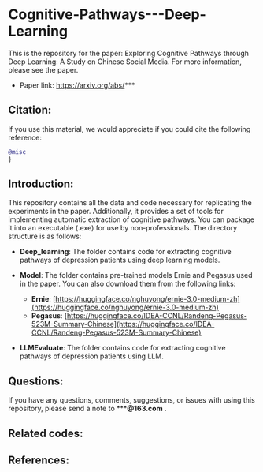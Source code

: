 # Cognitive-Pathways---Deep-Learning
This is the repository for the paper: Exploring Cognitive Pathways through Deep Learning: A Study on Chinese Social Media. For more information, please see the paper. 
* Paper link: https://arxiv.org/abs/***

## Citation:
If you use this material, we would appreciate if you could cite the following reference:
```bibtex
@misc
}
```

## Introduction:
This repository contains all the data and code necessary for replicating the experiments in the paper. Additionally, it provides a set of tools for implementing automatic extraction of cognitive pathways. You can package it into an executable (.exe) for use by non-professionals.
The directory structure is as follows:
 
* **Deep_learning**:
The folder contains code for extracting cognitive pathways of depression patients using deep learning models.

* **Model**:
The folder contains pre-trained models Ernie and Pegasus used in the paper. You can also download them from the following links:
  * **Ernie**: [https://huggingface.co/nghuyong/ernie-3.0-medium-zh](https://huggingface.co/nghuyong/ernie-3.0-medium-zh)
  * **Pegasus**: [https://huggingface.co/IDEA-CCNL/Randeng-Pegasus-523M-Summary-Chinese](https://huggingface.co/IDEA-CCNL/Randeng-Pegasus-523M-Summary-Chinese)

* **LLMEvaluate**:
The folder contains code for extracting cognitive pathways of depression patients using LLM.


## Questions:
If you have any questions, comments, suggestions, or issues with using this repository, please send a note to *****@163.com** . 


## Related codes:

## References:
